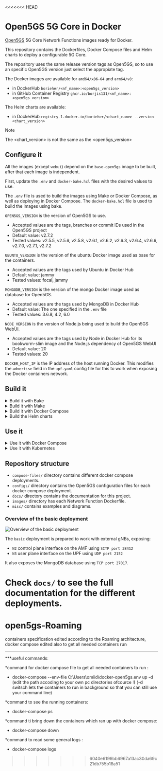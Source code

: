 <<<<<<< HEAD
# Open5GS 5G Core in Docker

[Open5GS](https://github.com/open5gs/open5gs) 5G Core Network Functions images ready for Docker.

This repository contains the Dockerfiles, Docker Compose files and Helm charts to deploy a configurable 5G Core.

The repository uses the same release version tags as Open5GS, so to use an specific Open5GS version just select the appropiate tag.

The Docker images are available for `amd64/x86-64` and `arm64/v8`:
- in DockerHub `borieher/<nf_name>:<open5gs_version>`
- in GitHub Container Registry `ghcr.io/borjis131/<nf_name>:<open5gs_version>`

The Helm charts are available:
- in DockerHub `registry-1.docker.io/borieher/<chart_name> --version <chart_version>`

> [!NOTE]
> The <chart_version> is not the same as the <open5gs_version>

## Configure it

All the images (except `webui`) depend on the `base-open5gs` image to be built, after that each image is independent.

First, update the `.env` and `docker-bake.hcl` files with the desired values to use.

The `.env` file is used to build the images using Make or Docker Compose, as well as deploying in Docker Compose. The `docker-bake.hcl` file is used to build the images using bake.

`OPEN5GS_VERSION` is the version of Open5GS to use.
- Accepted values are the tags, branches or commit IDs used in the Open5GS project
- Default value: v2.7.2
- Tested values: v2.5.5, v2.5.6, v2.5.8, v2.6.1, v2.6.2, v2.6.3, v2.6.4, v2.6.6, v2.7.0, v2.7.1, v2.7.2

`UBUNTU_VERSION` is the version of the ubuntu Docker image used as base for the containers.
- Accepted values are the tags used by Ubuntu in Docker Hub
- Default value: jammy
- Tested values: focal, jammy

`MONGODB_VERSION` is the version of the mongo Docker image used as database for Open5GS.
- Accepted values are the tags used by MongoDB in Docker Hub
- Default value: The one specified in the `.env` file
- Tested values: 3.6.8, 4.2, 6.0

`NODE_VERSION` is the version of Node.js being used to build the Open5GS WebUI.
- Accepted values are the tags used by Node in Docker Hub for its bookworm-slim image and the Node.js dependency of Open5GS WebUI
- Default value: 20
- Tested values: 20

`DOCKER_HOST_IP` is the IP address of the host running Docker. This modifies the `advertise` field in the `upf.yaml` config file for this to work when exposing the Docker containers network.

## Build it

<details>
<summary>Build it with Bake</summary>

> Tip: This is the recommended way to build the project, you can build the images all at once with a single command taking advantage of docker buildx parallelism

> Note: This method uses the `docker-bake.hcl` file and requires `docker-buildx-plugin`

From the top level directory of the repository run:
```bash
docker buildx bake
```

</details>
<details>
<summary>Build it with Make</summary>

> Note: This method uses the `Makefile` and `.env` files

From the top level directory of the repository run the following to create the `base-open5gs` image and all the Network Function images:
```bash
make all
```

This will take a while.

</details>
<details>
<summary>Build it with Docker Compose</summary>

> Note: This method uses the `Makefile`, `.env` and `docker-compose.yaml` files

Some deployments have the build instructions for the images (like the `basic` deployment), only depending of the `base-open5gs` image. Some other deployments download the images needed from container registries like Docker Hub or GitHub Container Registry (like the `network-slicing` deployment).

First create the `base-open5gs` image, from the top level directory of the repository run:
```bash
make base-open5gs
```

Then select the appropiate deployment (`basic`, `scp-model-d` or `roaming`). From the top level directory of the repository, run:
```bash
# Example using the basic deployment
docker compose -f compose-files/basic/docker-compose.yaml --env-file=.env up -d
```

This command builds all the images for the deployment selected and then runs the deployment.

</details>
<details>
<summary>Build the Helm charts</summary>

Use the following commands inside the `helm/` directory.

First retrieve the dependencies of each chart individually, the `open5gs` chart must be the latest one, cause it depends on all the other charts:
```bash
helm dependency build ./<chart_name>
```

You can also package the charts (it is not mandatory):
```bash
helm package ./<chart_name>
```

</details>

## Use it

<details>
<summary>Use it with Docker Compose</summary>

Update the `.env` file with the desired values to use:

Then select the appropiate deployment and from the top level directory of the repository run:
```bash
# Run the basic deployment
docker compose -f compose-files/basic/docker-compose.yaml --env-file=.env up -d

# Tear down the basic deployment
docker compose -f compose-files/basic/docker-compose.yaml --env-file=.env down
```

</details>
<details>
<summary>Use it with Kubernetes</summary>

You can download the packaged charts from the repository or you can use the ones built by yourself.

Current `CHART_VERSION` value for the Open5GS chart is 0.3.3, using `OPEN5GS_VERSION` v2.7.2 as default.
The `CHART_VERSION` for individual charts is 0.3.2, using `OPEN5GS_VERSION` v2.7.2 as default.

To download a chart:
```bash
helm pull oci://registry-1.docker.io/borieher/<chart_name> --version <CHART_VERSION>
```

To install a chart run:
```bash
helm install -n <namespace> <release_name> ./<chart_name>
```

You can provide your custom values using the helm flag `-f` and providing a `values.yaml` file:
```bash
helm install -n <namespace> -f values.yaml <release_name> ./<chart_name>
```

If the namespace does not exist, create it by using the helm flag `--create-namespace`.

To uninstall a chart and remove a namespace run:
```bash
helm uninstall -n <namespace> <release_name>

kubectl delete namespace <namespace>
```

</details>

## Repository structure

- `compose-files/` directory contains different docker compose deployments.
- `configs/` directory contains the Open5GS configuration files for each docker compose deployment.
- `docs/` directory contains the documentation for this project.
- `images/` directory has each Network Function Dockerfile.
- `misc/` contains examples and diagrams.

### Overview of the basic deployment

![Overview of the basic deployment](misc/diagrams/basic.png)

The `basic` deployment is prepared to work with external gNBs, exposing:
- `N2` control plane interface on the AMF using `SCTP port 38412`
- `N3` user plane  interface on the UPF using `UDP port 2152`

It also exposes the MongoDB database using `TCP port 27017`.

Check `docs/` to see the full documentation for the different deployments.
=======
# open5gs-Roaming

containers specification edited according to the Roaming architecture, docker compose edited also to get all needed containers run

----------------------------------------------------------------


***useful commands:

*command for docker compose file to get all needed containers to run :

- docker-compose --env-file C:\Users\omiid\docker-open5gs\.env up -d
(edit the path accoding to your own pc directories ofcource !)
(-d switsch lets the containers to run in background so that you can still use your command line)

*command to see the running containers:
- docker-compose ps

*command ti bring down the containers which ran up with docker compose:
- docker-compose down

*command to read some general logs : 
- docker-compose logs
  

>>>>>>> 6040e6199bb6967a13ac30da69c21db755b18a51
